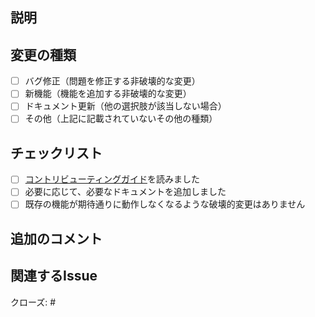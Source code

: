 ## 説明

<!-- プルリクエストの内容を明確かつ簡潔に説明してください。関連する動機や背景も含めてください。 -->

## 変更の種類

<!-- あなたのコードがVRC Tech Stackにどのような変更を加えるのか、該当するボックスに`x`を入れてください -->

- [ ] バグ修正（問題を修正する非破壊的な変更）
- [ ] 新機能（機能を追加する非破壊的な変更）
- [ ] ドキュメント更新（他の選択肢が該当しない場合）
- [ ] その他（上記に記載されていないその他の種類）

## チェックリスト

<!-- このチェックリストに従い、各ボックスにxを入れてください。これは、コードをマージする前に確認するためのリマインダーです。 -->

- [ ] [コントリビューティングガイド](https://github.com/HARU-Leit/VRC-Tech-Stack/blob/main/.github/CONTRIBUTING.md)を読みました
- [ ] 必要に応じて、必要なドキュメントを追加しました
- [ ] 既存の機能が期待通りに動作しなくなるような破壊的変更はありません

## 追加のコメント

<!-- これは比較的大きな変更または複雑な変更である場合、なぜその解決策を選んだのか、検討した他の代替案などを説明して議論を始めてください。 -->

## 関連するIssue

<!-- このPRが既存のIssueに関連している場合、ここにリンクしてください。 -->

クローズ: #<!-- 該当する場合、Issue番号 -->
